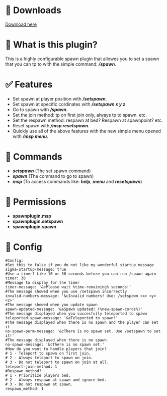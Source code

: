 # 📩 Downloads
[Download here](https://modrinth.com/plugin/mattisspawnplugin)
# 📖 What is this plugin?
This is a highly configurable spawn plugin that allowes you to set a spawn that you can tp to with the simple command: _**/spawn**_.
# ✅ Features
- Set spawn at player position with **_/setspawn_**.
- Set spawn at specific cordinates with **_/setspawn x y z_**.
- Go to spawn with **_/spawn_**.
- Set the join method: tp on first join only, always tp to spawn. etc.
- Set the respawn method: respawn at bed? Respawn at spawnpoint? etc.
- Reset spawn with **_/msp resetspawn_**.
- Quickly use all of the above features with the new simple menu opened with **_/msp menu_**.
# 🤖 Commands
- **_setspawn_** (The set spawn command)
- **_spawn_** (The command to go to spawn)
- **_msp_** (To access commands like: **_help_**, **_menu_** and **_resetspawn_**)
# 🚨 Permissions
- **spawnplugin.msp**
- **spawnplugin.setspawn**
- **spawnplugin.spawn**
# 💾 Config

```
#Config:
#Set this to false if you do not like my wonderful startup message
sigma-startup-message: true
#Use a timer? Like 10 or 30 seconds before you can run /spawn again
timer: 30
#Message to display for the timer
timer-message: '&ePlease wait %time-remaining% seconds!'
#The message showed when you use /setspawn incorrectly
invalid-numbers-message: '&cInvalid numbers! Use: /setspawn <x> <y> <z>'
#The message showed when you update spawn
spawn-updated-message: '&aSpawn updated! (%new-spawn-cords%)'
#The message displayed when you succesfully teleported to spawn
teleported-spawn-message: '&aTeleported to spawn!'
#The message displayed when there is no spawn and the player can set it
no-spawn-perm-message: '&cThere is no spawn set. Use /setspawn to set it!'
#The message displayed when there is no spawn
no-spawn-message: '&cThere is no spawn set.'
#How do you want to handle players that join?
# 1 - Teleport to spawn on first join.
# 2 - Always teleport to spawn on join.
# 3 - Do not teleport to spawn on join at all.
teleport-join-method: 1
#Respawn method?
# 1 - Prioritize players bed.
# 2 - Always respawn at spawn and ignore bed.
# 3 - Do not respawn at spawn.
respawn_method: 1
```

